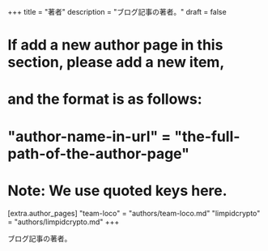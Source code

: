 +++
title = "著者"
description = "ブログ記事の著者。"
draft = false

# If add a new author page in this section, please add a new item,
# and the format is as follows:
#
# "author-name-in-url" = "the-full-path-of-the-author-page"
#
# Note: We use quoted keys here.
[extra.author_pages]
"team-loco" = "authors/team-loco.md"
"limpidcrypto" = "authors/limpidcrypto.md"
+++

ブログ記事の著者。